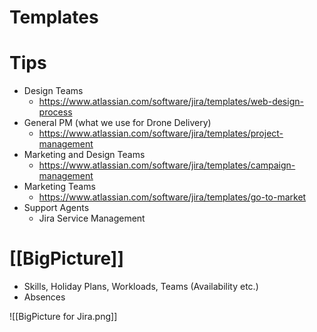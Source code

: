 # Templates

# Tips
- Design Teams
	- https://www.atlassian.com/software/jira/templates/web-design-process
- General PM (what we use for Drone Delivery)
	- https://www.atlassian.com/software/jira/templates/project-management
- Marketing and Design Teams
	- https://www.atlassian.com/software/jira/templates/campaign-management
- Marketing Teams
	- https://www.atlassian.com/software/jira/templates/go-to-market
- Support Agents
	- Jira Service Management

# [[BigPicture]]

- Skills, Holiday Plans, Workloads, Teams (Availability etc.)
- Absences

![[BigPicture for Jira.png]]